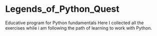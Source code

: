 # Legends_of_Python_Quest
Educative program for Python fundamentals
Here I collected all the exercises while i am following the path of learning to work with Python. 
